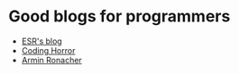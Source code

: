# Good blogs for programmers

-  [ESR's blog](http://www.catb.org/~esr/)
-  [Coding Horror](http://blog.codinghorror.com/)
-  [Armin Ronacher](http://lucumr.pocoo.org/)
